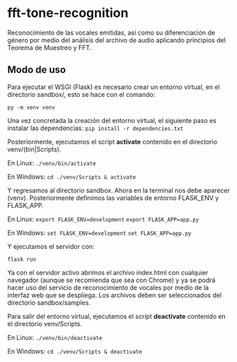 # fft-tone-recognition
Reconocimiento de las vocales emitidas, así como su diferenciación de género por medio del análisis del archivo de audio aplicando principios del Teorema de Muestreo y FFT.

## Modo de uso
Para ejecutar el WSGI (Flask) es necesario crear un entorno virtual, en el directorio sandbox/, esto se hace con el comando:

`py -m venv venv`

Una vez concretada la creación del entorno virtual, el siguiente paso es instalar las dependencias:
`pip install -r dependencies.txt`

Posteriormente, ejecutamos el script __activate__ contenido en el directorio venv/(bin|Scripts).

En Linux:
`./venv/bin/activate`

En Windows:
`cd ./venv/Scripts & activate`

Y regresamos al directorio sandbox. Ahora en la terminal nos debe aparecer (venv).
Posteriormente definimos las variables de entorno FLASK_ENV y FLASK_APP.

En Linux:
`export FLASK_ENV=development`
`export FLASK_APP=app.py`

En Windows:
`set FLASK_ENV=development`
`set FLASK_APP=app.py`

Y ejecutamos el servidor con:

`flask run`

Ya con el servidor activo abrimos el archivo index.html con cualquier navegador (aunque se recomienda que sea con Chrome) y ya se podrá hacer uso del servicio de reconocimiento de vocales por medio de la interfaz web que se despliega.
Los archivos deben ser seleccionados del directorio sandbox/samples.

Para salir del entorno virtual, ejecutamos el script __deactivate__ contenido en el directorio venv/Scripts.

En Linux:
`./venv/bin/deactivate`

En Windows:
`cd ./venv/Scripts & deactivate`

